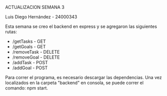 ACTUALIZACION SEMANA 3

Luis Diego Hernández - 24000343

Esta semana se creo el backend en express y se agregaron las siguientes rutas: 

 - /getTasks - GET
 - /getGoals - GET
 - /removeTask - DELETE
 - /removeGoal - DELETE
 - /addTask - POST
 - /addGoal - POST

Para correr el programa, es necesario descargar las dependencias. Una vez localizados en la carpeta "backend" en consola, se puede correr el comando: npm start. 
